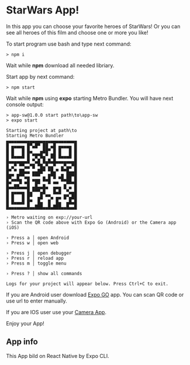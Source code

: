 # StarWars App!

In this app you can choose your favorite heroes of StarWars!
Or you can see all heroes of this film and choose one or more you like!

To start program use bash and type next command:
```
> npm i
```
Wait while **npm** download all needed libriary.

Start app by next command:
```
> npm start
```
Wait while  **npm** using **expo** starting Metro Bundler.
You will have next console output:
```
> app-sw@1.0.0 start path\to\app-sw
> expo start

Starting project at path\to
Starting Metro Bundler
▄▄▄▄▄▄▄▄▄▄▄▄▄▄▄▄▄▄▄▄▄▄▄▄▄▄▄
█ ▄▄▄▄▄ █▀▄█▀ ██ ▄█ ▄▄▄▄▄ █
█ █   █ █▄   ▄██▀ █ █   █ █
█ █▄▄▄█ █ ▀█▀█▄▀ ██ █▄▄▄█ █
█▄▄▄▄▄▄▄█ ▀▄█ █▄█▄█▄▄▄▄▄▄▄█
█ ▄▀ ▀▀▄▄▀█ ▀█▄▀▄▄▀  ▄▀▄▄▀█
█▀ ▀ ██▄▄ ▄▄██▀ ▀█▄▀ ▀▀█▄▄█
██▀ █▀▀▄▄ ▀▀▀ ▄ █▀█ ▄█ ██▀█
█▄▀▀▀█ ▄█ ▀██ ▀▀█ ▄▄ ▀▀██▄█
█▄▄██▄▄▄█ ▄█▄▄█▄  ▄▄▄ █ ▄ █
█ ▄▄▄▄▄ █▄▀▀▀▄█   █▄█  ▀▄▄█
█ █   █ █▀  ▄█ ▀▀▄ ▄▄ █▀▄██
█ █▄▄▄█ █▀  █▄  █  █▄  ▄█▄█
█▄▄▄▄▄▄▄█▄▄███▄▄█▄███▄▄█▄▄█

› Metro waiting on exp://your-url
› Scan the QR code above with Expo Go (Android) or the Camera app (iOS)

› Press a │ open Android
› Press w │ open web

› Press j │ open debugger
› Press r │ reload app
› Press m │ toggle menu

› Press ? │ show all commands

Logs for your project will appear below. Press Ctrl+C to exit.
```
If you are Android user download [Expo GO](https://play.google.com/store/apps/details?id=host.exp.exponent&hl=ru&gl=US) app.
You can scan QR code or use url to enter manually.

If you are IOS user use your [Camera App](https://apps.apple.com/us/app/camera/id1584216193).

Enjoy your App!

## App info
This App bild on React Native by Expo CLI.


